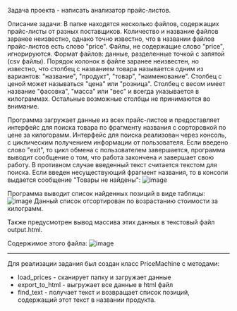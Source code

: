 Задача проекта - написать анализатор прайс-листов.

Описание задачи:
В папке находятся несколько файлов, содержащих прайс-листы от разных поставщиков.
Количество и название файлов заранее неизвестно, однако точно известно, что в названии файлов прайс-листов есть слово "price".
Файлы, не содержащие слово "price", игнорируются.
Формат файлов: данные, разделенные точкой с запятой (csv файлы).
Порядок колонок в файле заранее неизвестен, но известно, что столбец с названием товара называется одним из вариантов: "название", "продукт", "товар", "наименование".
Столбец с ценой может называться "цена" или "розница".
Столбец с весом имеет название "фасовка", "масса" или "вес" и всегда указывается в килограммах.
Остальные возможные столбцы не принимаются во внимание.

Программа загружает данные из всех прайс-листов и предоставляет интерфейс для поиска товара по фрагменту названия с сорторовкой по цене за килогорамм.
Интерфейс для поиска реализован через консоль, с циклическим получением информации от пользователя. Если введено слово "exit", то цикл обмена с пользователем завершается, программа выводит сообщение о том, что работа закончена и завершает свою работу.
В противном случае введенный текст считается текстом для поиска. 
Если введен несуществующий фрагмент названия, то в консоли выдается сообщение "Товары не найдены":
![image](https://github.com/user-attachments/assets/8a4f6b31-860f-4a0d-aae2-8ed04371a781)


Программа выводит список найденных позиций в виде таблицы:
![image](https://github.com/user-attachments/assets/6a3c647a-80c1-4bdc-8f3d-67774781b1cc)
Данный список отсортирован по возрастанию стоимости за килограмм.


Также предусмотрен вывод массива этих данных в текстовый файл output.html.

Содержимое этого файла:
![image](https://github.com/user-attachments/assets/1e80f495-2629-40bd-8689-860daa91b5e6)

-----------------------------------------------------
Для реализации задания был создан класс PriceMachine с методами:
* load_prices - сканирует папку и загружает данные
* export_to_html - выгружает все данные в html файл
* find_text - получает текст и возвращает список позиций, содержащий этот текст в названии продукта. 
